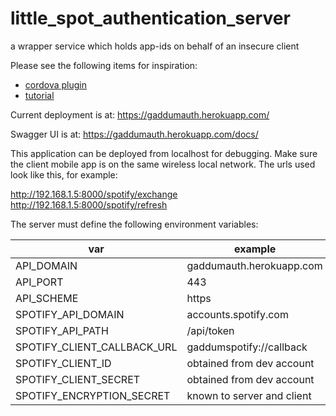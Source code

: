 # little_spot_authentication_server
a wrapper service which holds app-ids on behalf of an insecure client

Please see the following items for inspiration:

* [cordova plugin](https://github.com/Festify/cordova-spotify-oauth)
* [tutorial](https://devdactic.com/ionic-spotify-app-oauth/)


Current deployment is at:
https://gaddumauth.herokuapp.com/

Swagger UI is at:
https://gaddumauth.herokuapp.com/docs/

This application can be deployed from localhost for debugging. Make sure the client mobile app is on the same wireless local network. The urls used look like this, for example:

http://192.168.1.5:8000/spotify/exchange
http://192.168.1.5:8000/spotify/refresh


The server must define the following environment variables:


|var|example|
|-|-|
|API_DOMAIN|gaddumauth.herokuapp.com| 
|API_PORT|443|
|API_SCHEME|https|
|SPOTIFY_API_DOMAIN|accounts.spotify.com|
|SPOTIFY_API_PATH|/api/token| 
|SPOTIFY_CLIENT_CALLBACK_URL|gaddumspotify://callback| 
|SPOTIFY_CLIENT_ID| obtained from dev account|
|SPOTIFY_CLIENT_SECRET|obtained from dev account |
|SPOTIFY_ENCRYPTION_SECRET|known to server and client|
 
